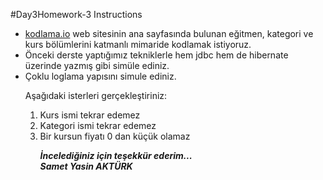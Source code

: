 #Day3Homework-3 Instructions

<ul>
	<li><a href="https://www.kodlama.io/" src="link">kodlama.io</a> web sitesinin ana sayfasında bulunan eğitmen, kategori ve kurs bölümlerini katmanlı mimaride kodlamak istiyoruz.</li>
	<li>Önceki derste yaptığımız tekniklerle hem jdbc hem de hibernate üzerinde yazmış gibi simüle ediniz.
	<li>Çoklu loglama yapısını simule ediniz.

Aşağıdaki isterleri gerçekleştiriniz:

<ol>
<li>Kurs ismi tekrar edemez</li>
<li>Kategori ismi tekrar edemez</li>
<li>Bir kursun fiyatı 0 dan küçük olamaz</li>

<b><em>İncelediğiniz için teşekkür ederim... <br>
Samet Yasin AKTÜRK </em></b>